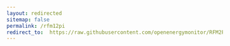 ```yaml
---
layout: redirected
sitemap: false
permalink: /rfm12pi
redirect_to:  https://raw.githubusercontent.com/openenergymonitor/RFM2Pi/master/firmware/RF12_Demo_atmega328/RF12_Demo_atmega328.ino
---
```

